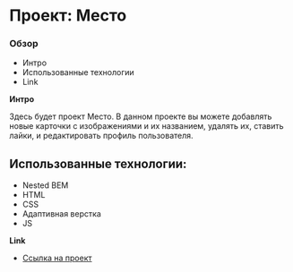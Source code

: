 # Проект: Место

### Обзор
* Интро
* Использованные технологии
* Link

**Интро**

Здесь будет проект Место.
В данном проекте вы можете добавлять новые карточки с изображениями и их названием, удалять их, ставить лайки, и редактировать профиль пользователя.

## Использованные технологии:
  - Nested BEM
  - HTML
  - CSS
  - Адаптивная верстка
  - JS

**Link**

* [Ссылка на проект](https://snakeorsnack.github.io/mesto/)

